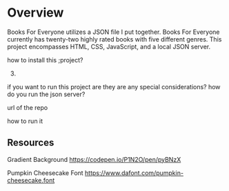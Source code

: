 # Overview

Books For Everyone utilizes a JSON file I put together. Books For Everyone currently has twenty-two highly rated books with five different genres. This project encompasses HTML, CSS, JavaScript, and a local JSON server. 

how to install this ;project?

3.
if you want to run this project are they are any special considerations? how do you run the json server?

url of the repo

how to run it 

## Resources
Gradient Background
https://codepen.io/P1N2O/pen/pyBNzX

Pumpkin Cheesecake Font
https://www.dafont.com/pumpkin-cheesecake.font
